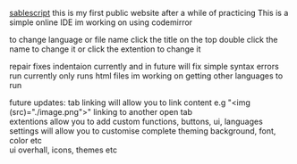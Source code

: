 [sablescript](https://catci.net) 
this is my first public website after a while of practicing 
This is a simple online IDE im working on using codemirror 

to change language or file name click the title on the top double click the name to change it or click the extention to change it 

repair fixes indentaion currently and in future will fix simple syntax errors
run currently only runs html files im working on getting other languages to run


future updates:
tab linking will allow you to link content e.g "<img (src)="./image.png">" linking to another open tab<br>
extentions allow you to add custom functions, buttons, ui, languages<br>
settings will allow you to customise complete theming background, font, color etc<br>
ui overhall, icons, themes etc<br>
